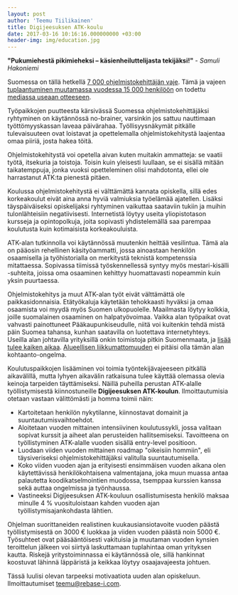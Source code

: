 ```yaml
---
layout: post
author: 'Teemu Tiilikainen'
title: Digijeesuksen ATK-koulu
date: 2017-03-16 10:16:16.000000000 +03:00
header-img: img/education.jpg
---
```


**"Pukumiehestä pikimieheksi – käsienheiluttelijasta tekijäksi!"** - *Samuli Hakoniemi*

Suomessa on tällä hetkellä [7 000 ohjelmistokehittäjän vaje](http://fortune.com/2016/06/14/finland-has-7000-programmer-jobs-to-fill/). 
Tämä ja vajeen [tuplaantuminen muutamassa vuodessa 15 000 henkilöön](http://tivia.fi/lehdistotiedote/ohjelmisto-osaaminen-suomen-talouskasvun-ja-uudistumisen-jarruna) 
on todettu [mediassa useaan otteeseen](http://www.kauppalehti.fi/uutiset/suomi-karsii-pian-15-000-koodarin-vajeesta---kansantaloudellinen-kustannus-vuositasolla-noin-3-4-miljardia/ywtYbG5W). 

Työpaikkojen puutteesta kärsivässä Suomessa ohjelmistokehittäjäksi ryhtyminen on käytännössä no-brainer, 
varsinkin jos sattuu nauttimaan työttömyyskassan laveaa päivärahaa. Työllisyysnäkymät pitkälle 
tulevaisuuteen ovat loistavat ja opettelemalla ohjelmistokehitystä laajentaa omaa piiriä, josta hakea töitä.

Ohjelmistokehitystä voi opetella aivan kuten muitakin ammatteja: se vaatii työtä, itsekuria ja toistoja. 
Toisin kuin yleisesti luullaan, se ei sisällä mitään taikatemppuja, jonka vuoksi opetteleminen olisi 
mahdotonta, ellei ole harrastanut ATK:ta pienestä pitäen. 

Koulussa ohjelmistokehitystä ei välttämättä kannata opiskella, sillä edes korkeakoulut eivät aina anna hyviä 
valmiuksia työelämää ajatellen. Lisäksi täyspäiväiseksi opiskelijaksi ryhtyminen vaikuttaa saataviin 
tukiin ja muihin tulonlähteisiin negatiivisesti. Internetistä löytyy useita yliopistotason kursseja ja
opintopolkuja, joita sopivasti yhdistelemällä saa parempaa koulutusta kuin kotimaisista korkeakouluista.

ATK-alan tutkinnolla voi  käytännössä muutenkin heittää vesilintua. Tämä ala on pääosin rehellinen käsityöammatti, 
jossa ainoastaan henkilön osaamisella ja työhistorialla on merkitystä teknistä kompetenssia mitattaessa. 
Sopivassa tiimissä työskennellessä syntyy myös mestari-kisälli -suhteita, joissa oma osaaminen kehittyy 
huomattavasti nopeammin kuin yksin puurtaessa. 

Ohjelmistokehitys ja muut ATK-alan työt eivät välttämättä ole paikkasidonnaisia. Etätyökaluja käytetään tehokkaasti
hyväksi ja omaa osaamista voi myydä myös Suomen ulkopuolelle. Maailmasta löytyy kolkkia, joille suomalainen 
osaaminen on halpatyövoimaa. Vaikka alan työpaikat ovat vahvasti painottuneet Pääkaupunkiseudulle, niitä voi 
kuitenkin tehdä mistä päin Suomea tahansa, kunhan saatavilla on luotettava internetyhteys. Useilla alan johtavilla 
yrityksillä onkin toimistoja pitkin Suomenmaata, ja [lisää tulee kaiken aikaa](http://vincitturku.fi/). [Alueellisen
liikkumattomuuden](https://www.labour.fi/ptblogi/2016/10/28/tyomarkkinoiden-rakennemuutos-ja-kohtaanto-ongelma-lisaa-alueellista-liikkuvuutta/) ei pitäisi olla tämän alan kohtaanto-ongelma.

Koulutuspaikkojen lisääminen voi toimia työntekijävajeeseen pitkällä aikavälillä, mutta lyhyen aikavälin 
ratkaisuna tulee käyttää olemassa olevia keinoja tarpeiden täyttämiseksi. Näillä puheilla perustan ATK-alalle 
työllistymisestä kiinnostuneille **Digijeesuksen ATK-koulun**. Ilmoittautumisia otetaan vastaan välittömästi 
ja homma toimii näin:

- Kartoitetaan henkilön nykytilanne, kiinnostavat domainit ja suuntautumisvaihtoehdot.
- Aloitetaan vuoden mittainen intensiivinen koulutussykli, jossa valitaan sopivat kurssit ja aiheet alan perusteiden hallitsemiseksi. Tavoitteena on työllistyminen ATK-alalle vuoden sisällä entry-level positioon.
- Luodaan viiden vuoden mittainen roadmap "oikeisiin hommiin", eli täysiveriseksi ohjelmistokehittäjäksi valitulla suuntautumisella.
- Koko viiden vuoden ajan ja erityisesti ensimmäisen vuoden aikana olen käytettävissä henkilökohtaisena valmentajana, joka muun muassa antaa palautetta koodikatselmointien muodossa, tsemppaa kurssien kanssa sekä auttaa ongelmissa ja työnhaussa.
- Vastineeksi Digijeesuksen ATK-kouluun osallistumisesta henkilö maksaa minulle 4 % vuosituloistaan kahden vuoden ajan työllistymisajankohdasta lähtien. 

Ohjelman suorittaneiden realistinen kuukausiansiotavoite vuoden päästä työllistymisestä on
3000 € luokkaa ja viiden vuoden päästä noin 5000 €. Työsuhteet ovat pääsääntöisesti
vakituisia ja muutaman vuoden kynsien teroittelun jälkeen voi siirtyä laskuttamaan tuplahintaa oman yrityksen kautta. 
Riskejä yritystoiminnassa ei käytännössä ole, sillä hankinnat koostuvat lähinnä läppäristä ja keikkaa löytyy osaajavajeesta johtuen.

Tässä luulisi olevan tarpeeksi motivaatiota uuden alan opiskeluun. Ilmoittautumiset teemu@rebase-i.com.
